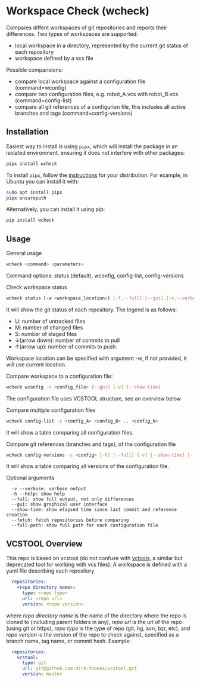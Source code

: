 # Workspace Check (wcheck)

Compares diffent workspaces of git repositories and reports their differences. Two types of workspaces are supported:
- local workspace in a directory, represented by the current git status of each repository
- workspace defined by a vcs file

Possible comparisions:
- compare local workspace against a configuration file (command=wconfig)
- compare two configuration files, e.g. robot_A.vcs with robot_B.vcs (command=config-list)
- compare all git references of a configurion file, this includes all active branches and tags (command=config-versions)

## Installation

Easiest way to install is using `pipx`, which will install the package in an isolated environment, ensuring it does not interfere with other packages:
```bash
pipx install wcheck
```
To install `pipx`, follow the [instructions](https://pipx.pypa.io/stable/installation/) for your distribution. For example, in Ubuntu you can install it with:
```bash
sudo apt install pipx
pipx ensurepath
```

Alternatively, you can install it using pip:
```bash
pip install wcheck
```


## Usage

General usage
```bash
wcheck <command> <parameters>
```
Command options: status (default), wconfig, config-list, config-versions

Check workspace status
```bash
wcheck status [-w <workspace_location>] [-f,--full] [--gui] [-v,--verbose] [--show-time] 
```
It will show the git status of each repository. The legend is as follows:
- U: number of untracked files 
- M: number of changed files
- S: number of staged files
- ↓(arrow down): number of commits to pull
- ↑(arrow up): number of commits to push.

Workspace location can be specified with argument _-w_, if not provided, it will use current location. 

Compare workspace to a configuration file:
```bash
wcheck wconfig -c <config_file> [--gui] [-v] [--show-time]
```
The configuration file uses VCSTOOL structure, see an overview below

Compare multiple configuration files
```bash
wcheck config-list -c <config_A> <config_B> .. <config_N>
```
It will show a table comparing all configuration files.

Compare git references (branches and tags), of the configuration file
```bash
wcheck config-versions -c <config> [-h] [--full] [-v] [--show-time] [--full-path]
```
It will show a table comparing all versions of the configuration file.

Optional arguments
```
  -v --verbose: verbose output
  -h --help: show help
  --full: show full output, not only differences
  --gui: show graphical user interface
  --show-time: show elapsed time since last commit and reference creation
  --fetch: fetch repositories before comparing
  --full-path: show full path for each configuration file
```

## VCSTOOL Overview

This repo is based on vcstool (do not confuse with [vctools](https://github.com/vcstools/vcstools/), a similar but deprecated tool for working with vcs files). A workspace is defined with a yaml file describing each repository

```yaml
  repositories:
    <repo directory name>:
      type: <repo type>
      url: <repo url>
      version: <repo version>
```

where *repo directory name* is the name of the directory where the repo is cloned to (including parent folders in any), *repo url* is the url of the repo (using git or https), *repo type* is the type of repo (git, hg, svn, bzr, etc), and *repo version* is the version of the repo to check against, specified as a branch name, tag name, or commit hash. Example:

```yaml
  repositories:
    vcstool:
      type: git
      url: git@github.com:dirk-thomas/vcstool.git
      version: master
```
